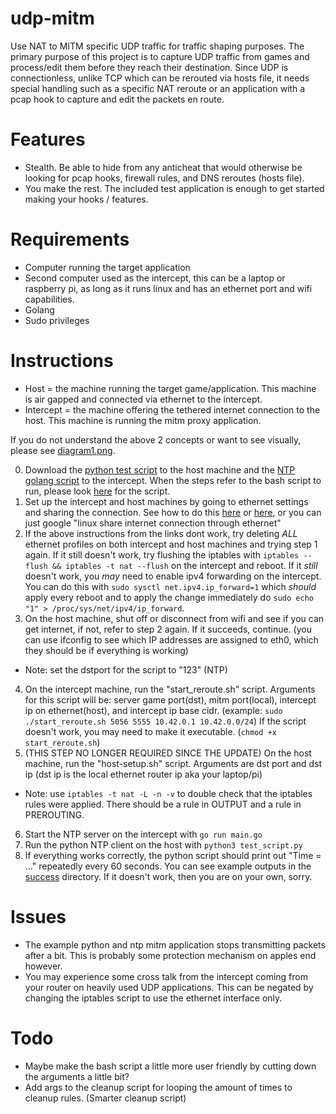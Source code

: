 # udp-mitm
Use NAT to MITM specific UDP traffic for traffic shaping purposes. The primary purpose of this project is to capture UDP traffic from games and process/edit them before they reach their destination. Since UDP is connectionless, unlike TCP which can be rerouted via hosts file, it needs special handling such as a specific NAT reroute or an application with a pcap hook to capture and edit the packets en route.

# Features
- Stealth. Be able to hide from any anticheat that would otherwise be looking for pcap hooks, firewall rules, and DNS reroutes (hosts file).
- You make the rest. The included test application is enough to get started making your hooks / features.

# Requirements
- Computer running the target application
- Second computer used as the intercept, this can be a laptop or raspberry pi, as long as it runs linux and has an ethernet port and wifi capabilities.
- Golang
- Sudo privileges

# Instructions
- Host = the machine running the target game/application. This machine is air gapped and connected via ethernet to the intercept.
- Intercept = the machine offering the tethered internet connection to the host. This machine is running the mitm proxy application.

If you do not understand the above 2 concepts or want to see visually, please see [diagram1.png](https://github.com/Zeroeh/udp-mitm/blob/master/diagram1.png).

0. Download the [python test script](https://github.com/Zeroeh/udp-mitm/blob/master/test/test_script.py) to the host machine and the [NTP golang script](https://github.com/Zeroeh/udp-mitm/blob/master/test/main.go) to the intercept. When the steps refer to the bash script to run, please look [here](https://github.com/Zeroeh/udp-mitm/blob/master/test/start_reroute.sh) for the script.
1. Set up the intercept and host machines by going to ethernet settings and sharing the connection. See how to do this [here](https://askubuntu.com/questions/359856/share-wireless-internet-connection-through-ethernet) or [here](https://askubuntu.com/questions/22835/how-to-network-two-ubuntu-computers-using-ethernet-without-a-router), or you can just google "linux share internet connection through ethernet"
2. If the above instructions from the links dont work, try deleting *ALL* ethernet profiles on both intercept and host machines and trying step 1 again. If it still doesn't work, try flushing the iptables with ``iptables --flush && iptables -t nat --flush`` on the intercept and reboot. If it *still* doesn't work, you *may* need to enable ipv4 forwarding on the intercept. You can do this with ``sudo sysctl net.ipv4.ip_forward=1`` which *should* apply every reboot and to apply the change immediately do ``sudo echo "1" > /proc/sys/net/ipv4/ip_forward``.
3. On the host machine, shut off or disconnect from wifi and see if you can get internet, if not, refer to step 2 again. If it succeeds, continue. (you can use ifconfig to see which IP addresses are assigned to eth0, which they should be if everything is working)
- Note: set the dstport for the script to "123" (NTP)
4. On the intercept machine, run the "start_reroute.sh" script. Arguments for this script will be: server game port(dst), mitm port(local), intercept ip on ethernet(host), and intercept ip base cidr. (example: ``sudo ./start_reroute.sh 5056 5555 10.42.0.1 10.42.0.0/24``) If the script doesn't work, you may need to make it executable. (``chmod +x start_reroute.sh``)
5. (THIS STEP NO LONGER REQUIRED SINCE THE UPDATE) On the host machine, run the "host-setup.sh" script. Arguments are dst port and dst ip (dst ip is the local ethernet router ip aka your laptop/pi)
- Note: use ``iptables -t nat -L -n -v`` to double check that the iptables rules were applied. There should be a rule in OUTPUT and a rule in PREROUTING.
6. Start the NTP server on the intercept with ``go run main.go``
7. Run the python NTP client on the host with ``python3 test_script.py``
8. If everything works correctly, the python script should print out "Time = ..." repeatedly every 60 seconds. You can see example outputs in the [success](https://github.com/Zeroeh/udp-mitm/tree/master/success) directory. If it doesn't work, then you are on your own, sorry.

# Issues
- The example python and ntp mitm application stops transmitting packets after a bit. This is probably some protection mechanism on apples end however.
- You may experience some cross talk from the intercept coming from your router on heavily used UDP applications. This can be negated by changing the iptables script to use the ethernet interface only.

# Todo
- Maybe make the bash script a little more user friendly by cutting down the arguments a little bit?
- Add args to the cleanup script for looping the amount of times to cleanup rules. (Smarter cleanup script)
